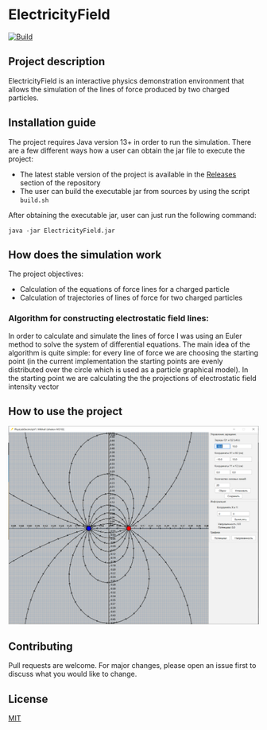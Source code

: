 # ElectricityField

[![Build](https://github.com/mikhirurg/ElectricityField/actions/workflows/maven.yml/badge.svg)](https://github.com/mikhirurg/ElectricityField/actions/workflows/maven.yml)

## Project description
ElectricityField is an interactive physics demonstration environment that allows the simulation of the lines of force produced by two charged particles.

## Installation guide
The project requires Java version 13+ in order to run the simulation. 
There are a few different ways how a user can obtain the jar file to execute the project:
- The latest stable version of the project is available in the [Releases](https://github.com/mikhirurg/ElectricityField/releases) section of the repository
- The user can build the executable jar from sources by using the script ```build.sh```

After obtaining the executable jar, user can just run the following command:

```
java -jar ElectricityField.jar
```

## How does the simulation work
The project objectives:
- Calculation of the equations of force lines for a charged particle 
- Calculation of trajectories of lines of force for two charged particles 

### Algorithm for constructing electrostatic field lines:
In order to calculate and simulate the lines of force I was using an Euler method to solve the system of differential equations.
The main idea of the algorithm is quite simple: for every line of force we are choosing the starting point (in the current implementation the starting points are evenly distributed over the circle which is used as a particle graphical model).
In the starting point we are calculating the the projections of electrostatic field intensity vector 

## How to use the project

![Screenshot](/images/screen.png)

## Contributing

Pull requests are welcome. For major changes, please open an issue first
to discuss what you would like to change.

## License

[MIT](/LICENSE.txt)

